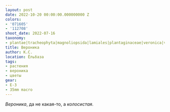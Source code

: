 ```yaml
---
layout: post
date: 2022-10-20 00:00:00.000000000 Z
colors:
- '071605'
- '112708'
shoot_date: 2022-07-16
taxonomy:
- plantae|tracheophyta|magnoliopsida|lamiales|plantaginaceae|veronica|veronica spicata
title: Вероника
author: К.С.
location: Ёльбаза
tags:
- растения
- вероника
- цветы
gear:
- E-3
- 35mm macro
---
```

_Вероника_, да не какая-то, а _колосистая_.
